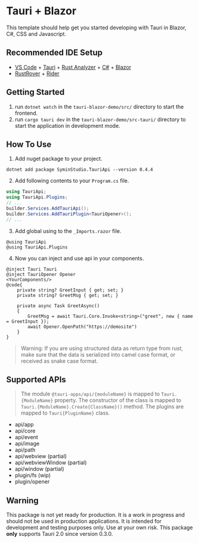 # Tauri + Blazor

This template should help get you started developing with Tauri in Blazor, C#, CSS and Javascript.

## Recommended IDE Setup

- [VS Code](https://code.visualstudio.com/) + [Tauri](https://marketplace.visualstudio.com/items?itemName=tauri-apps.tauri-vscode) + [Rust Analyzer](https://marketplace.visualstudio.com/items?itemName=rust-lang.rust-analyzer) + [C#](https://marketplace.visualstudio.com/items?itemName=ms-dotnettools.csharp) + [Blazor](https://marketplace.visualstudio.com/items?itemName=ms-dotnettools.blazorwasm-companion)
- [RustRover](https://www.jetbrains.com/rust/) + [Rider](https://www.jetbrains.com/rider/)

## Getting Started

1. run `dotnet watch` in the `tauri-blazor-demo/src/` directory to start the frontend.
2. run `cargo tauri dev` in the `tauri-blazor-demo/src-tauri/` directory to start the application in development mode.

## How To Use
1. Add nuget package to your project.
```
dotnet add package SyminStudio.TauriApi --version 0.4.4
```
2. Add following contents to your `Program.cs` file.
```csharp
using TauriApi;
using TauriApi.Plugins;
// ...
builder.Services.AddTauriApi();
builder.Services.AddTauriPlugin<TauriOpener>();
// ...
```
3. Add global using to the `_Imports.razor` file.
```razor
@using TauriApi
@using TauriApi.Plugins
```
4. Now you can inject and use api in your components.
```razor
@inject Tauri Tauri
@inject TauriOpener Opener
<YourComponents/>
@code{
    private string? GreetInput { get; set; }
    private string? GreetMsg { get; set; }

    private async Task GreetAsync()
    {
        GreetMsg = await Tauri.Core.Invoke<string>("greet", new { name = GreetInput });
        await Opener.OpenPath("https://demosite")
    }
}
```
>Warning: If you are using structured data as return type from rust, make sure that the data is serialized into camel case format, or received as snake case format.

## Supported APIs
> The module `@tauri-apps/api/{moduleName}` is mapped to `Tauri.{ModuleName}` property.
> The constructor of the class is mapped to `Tauri.{ModuleName}.Create{ClassName}()` method. 
> The plugins are mapped to `Tauri{PluginName}` class. 

- api/app
- api/core
- api/event
- api/image
- api/path
- api/webview (partial)
- api/webviewWindow (partial)
- api/window (partial)
- plugin/fs (wip)
- plugin/opener

## Warning

This package is not yet ready for production. It is a work in progress and should not be used in production applications. It is intended for development and testing purposes only. Use at your own risk. 
This package **only** supports Tauri 2.0 since version 0.3.0. 